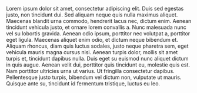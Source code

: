 Lorem ipsum dolor sit amet, consectetur adipiscing elit. 
Duis sed egestas justo, non tincidunt dui. 
Sed aliquam neque quis nulla maximus aliquet. 
Maecenas blandit urna commodo, hendrerit lacus nec, dictum enim. 
Aenean tincidunt vehicula justo, et ornare lorem convallis a. 
Nunc malesuada nunc vel su lobortis gravida. Aenean odio ipsum, porttitor nec volutpat a, porttitor eget ligula. 
Maecenas aliquet enim odio, et dictum neque bibendum et. 
Aliquam rhoncus, diam quis luctus sodales, justo neque pharetra sem, eget vehicula mauris magna cursus nisi. 
Aenean turpis dolor, mollis sit amet turpis et, tincidunt dapibus nulla. 
Duis eget su euismod nunc aliquet dictum in quis augue. 
Aenean velit dui, porttitor quis tincidunt eu, molestie quis est. 
Nam porttitor ultricies urna ut varius. Ut fringilla consectetur dapibus. Pellentesque justo turpis, bibendum vel dictum non, vulputate ut mauris. 
Quisque ante su, tincidunt id fermentum tristique, luctus eu leo.